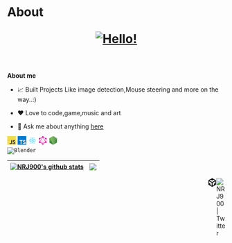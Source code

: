 # About<p align="center"><a href="https://NRJ900.github.io"><img width="80%" alt="Hello!" src="./assets/gh-readme-header.png" /></a></p>

<br />



**About me**

- 📈 Built Projects Like image detection,Mouse steering and more on the way..:)
  
- ❤️ Love to code,game,music and art

- 💬 Ask me about anything [here](https://github.com/NRJ900/About/pulls)

<code><img height="20" alt="javascript" src="https://raw.githubusercontent.com/github/explore/80688e429a7d4ef2fca1e82350fe8e3517d3494d/topics/javascript/javascript.png"></code>
<code><img height="20" alt="typescript" src="https://raw.githubusercontent.com/github/explore/80688e429a7d4ef2fca1e82350fe8e3517d3494d/topics/typescript/typescript.png"></code>
<code><img height="20" alt="react" src="https://raw.githubusercontent.com/github/explore/80688e429a7d4ef2fca1e82350fe8e3517d3494d/topics/react/react.png"></code>
<code><img height="20" alt="graphql" src="https://raw.githubusercontent.com/github/explore/5c058a388828bb5fde0bcafd4bc867b5bb3f26f3/topics/graphql/graphql.png"></code>
<code><img height="20" alt="nodejs" src="https://raw.githubusercontent.com/github/explore/80688e429a7d4ef2fca1e82350fe8e3517d3494d/topics/nodejs/nodejs.png"></code>    
<code><img height="20" alt="Blender" src="https://icon-icons.com/search/icons/blender"></code>

| <a href="https://github.com//github-readme-stats"><img align="center" src="https://github-readme-stats.vercel.app/api?username=NRJ900&show_icons=true&include_all_commits=true&theme=buefy&hide_border=true" alt="NRJ900's github stats" /></a> | <a href="https://github.com/a/github-readme-stats"><img align="center" src="https://github-readme-stats.vercel.app/api/top-langs/?username=NRJ900&layout=compact&theme=buefy&hide_border=true" /></a> |
| ------------- | ------------- |



<a href="https://twitter.com/">
  <img align="right" alt="NRJ900 | Twitter" width="21px" src="https://raw.githubusercontent.com/anuraghazra/anuraghazra/master/assets/twitter.svg" />
</a>
<a href="https://codesandbox.io/u/">
  <img align="right" alt="NRJ900 | CodeSandbox" width="20px" src="https://raw.githubusercontent.com/anuraghazra/anuraghazra/master/assets/codesandbox.svg" />
</a>
